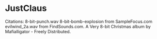 # JustClaus

Citations:
8-bit-punch.wav 8-bit-bomb-explosion from SampleFocus.com
evilwind_2a.wav from FindSounds.com.
A Very 8-bit Christmas album by Mafialligator - Freely Distributed.
